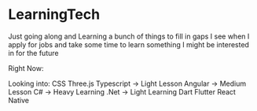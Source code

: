 # LearningTech

Just going along and Learning a bunch of things to fill in gaps I see when I apply for jobs and take some time to learn something I might be interested in for the future

Right Now:

Looking into:
CSS
Three.js
Typescript -> Light Lesson
Angular -> Medium Lesson
C# -> Heavy Learning
.Net -> Light Learning
Dart
Flutter
React Native




